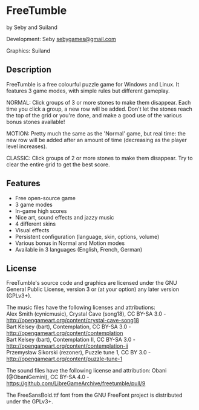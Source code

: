 # FreeTumble

by Seby and Suiland

Development: Seby <sebygames@gmail.com>

Graphics: Suiland

## Description

FreeTumble is a free colourful puzzle game for Windows and Linux.
It features 3 game modes, with simple rules but different gameplay.

NORMAL: Click groups of 3 or more stones to make them disappear.
Each time you click a group, a new row will be added. Don't let the stones
reach the top of the grid or you're done, and make a good use of the various
bonus stones available!

MOTION: Pretty much the same as the 'Normal' game, but real time:
the new row will be added after an amount of time (decreasing as the player
level increases).

CLASSIC: Click groups of 2 or more stones to make them disappear.
Try to clear the entire grid to get the best score.

## Features

- Free open-source game
- 3 game modes
- In-game high scores
- Nice art, sound effects and jazzy music
- 4 different skins
- Visual effects
- Persistent configuration (language, skin, options, volume)
- Various bonus in Normal and Motion modes
- Available in 3 languages (English, French, German)

## License

FreeTumble's source code and graphics are licensed under the GNU General Public
License, version 3 or (at your option) any later version (GPLv3+).

The music files have the following licenses and attributions:  
Alex Smith (cynicmusic), Crystal Cave (song18), CC BY-SA 3.0 - http://opengameart.org/content/crystal-cave-song18  
Bart Kelsey (bart), Contemplation, CC BY-SA 3.0 - http://opengameart.org/content/contemplation  
Bart Kelsey (bart), Contemplation II, CC BY-SA 3.0 - http://opengameart.org/content/contemplation-ii  
Przemysław Sikorski (rezoner), Puzzle tune 1, CC BY 3.0 - http://opengameart.org/content/puzzle-tune-1

The sound files have the following license and attribution:
Obani (@ObaniGemini), CC BY-SA 4.0 - https://github.com/LibreGameArchive/freetumble/pull/9

The FreeSansBold.ttf font from the GNU FreeFont project is distributed
under the GPLv3+.
